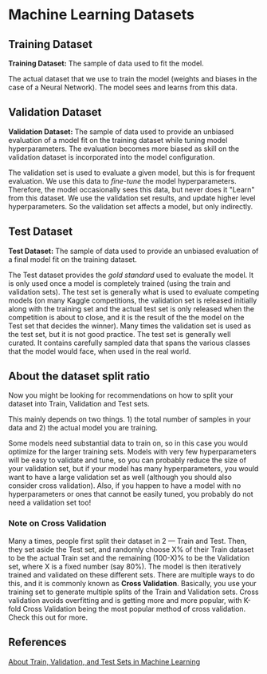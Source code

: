 # Machine Learning Datasets

## Training Dataset

**Training Dataset:** The sample of data used to fit the model.

The actual dataset that we use to train the model (weights and biases in the case of a Neural Network). The model sees and learns from this data.

## Validation Dataset

**Validation Dataset:** The sample of data used to provide an unbiased evaluation of a model fit on the training dataset while tuning model hyperparameters. The evaluation becomes more biased as skill on the validation dataset is incorporated into the model configuration.

The validation set is used to evaluate a given model, but this is for frequent evaluation. We use this data to _fine-tune_ the model hyperparameters. Therefore, the model occasionally sees this data, but never does it "Learn" from this dataset. We use the validation set results, and update higher level hyperparameters. So the validation set affects a model, but only indirectly.

## Test Dataset

**Test Dataset:** The sample of data used to provide an unbiased evaluation of a final model fit on the training dataset.

The Test dataset provides the _gold standard_ used to evaluate the model. It is only used once a model is completely trained (using the train and validation sets). The test set is generally what is used to evaluate competing models (on many Kaggle competitions, the validation set is released initially along with the training set and the actual test set is only released when the competition is about to close, and it is the result of the the model on the Test set that decides the winner). Many times the validation set is used as the test set, but it is not good practice. The test set is generally well curated. It contains carefully sampled data that spans the various classes that the model would face, when used in the real world.

## About the dataset split ratio

Now you might be looking for recommendations on how to split your dataset into Train, Validation and Test sets.

This mainly depends on two things. 1) the total number of samples in your data and 2) the actual model you are training.

Some models need substantial data to train on, so in this case you would optimize for the larger training sets. Models with very few hyperparameters will be easy to validate and tune, so you can probably reduce the size of your validation set, but if your model has many hyperparameters, you would want to have a large validation set as well (although you should also consider cross validation). Also, if you happen to have a model with no hyperparameters or ones that cannot be easily tuned, you probably do not need a validation set too!

### Note on Cross Validation

Many a times, people first split their dataset in 2 — Train and Test. Then, they set aside the Test set, and randomly choose X% of their Train dataset to be the actual Train set and the remaining (100-X)% to be the Validation set, where X is a fixed number (say 80%). The model is then iteratively trained and validated on these different sets. There are multiple ways to do this, and it is commonly known as **Cross Validation**. Basically, you use your training set to generate multiple splits of the Train and Validation sets. Cross validation avoids overfitting and is getting more and more popular, with K-fold Cross Validation being the most popular method of cross validation. Check this out for more.


## References

[About Train, Validation, and Test Sets in Machine Learning](https://towardsdatascience.com/train-validation-and-test-sets-72cb40cba9e7)
